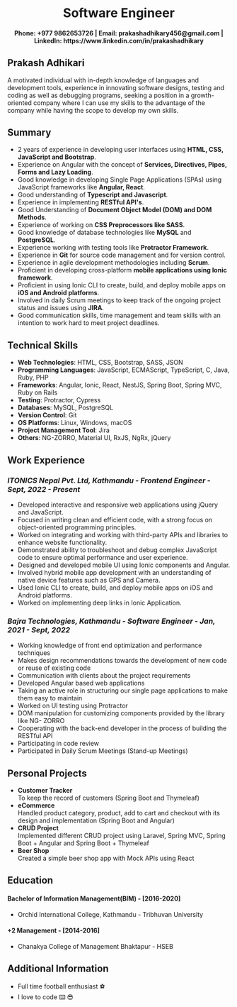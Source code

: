 <h1 align="center">Software Engineer</h1>
<h4 align="center">Phone: +977 9862653726 | Email: prakashadhikary456@gmail.com | LinkedIn: https://www.linkedin.com/in/prakashadhikary</h4>

## Prakash Adhikari

A motivated individual with in-depth knowledge of languages and development tools, experience in innovating
software designs, testing and coding as well as debugging programs, seeking a position in a growth-oriented
company where I can use my skills to the advantage of the company while having the scope to develop my own
skills.

## Summary

* 2 years of experience in developing user interfaces using **HTML, CSS, JavaScript and Bootstrap**.
* Experience on Angular with the concept of **Services, Directives, Pipes, Forms and Lazy Loading**.
* Good knowledge in developing Single Page Applications (SPAs) using JavaScript frameworks like **Angular, React**.
* Good understanding of **Typescript and Javascript**.
* Experience in implementing **RESTful API's**.
* Good Understanding of **Document Object Model (DOM) and DOM Methods**.
* Experience of working on **CSS Preprocessors like SASS**.
* Good knowledge of database technologies like **MySQL** and **PostgreSQL**.
* Experience working with testing tools like **Protractor Framework**.
* Experience in **Git** for source code management and for version control.
* Experience in agile development methodologies including **Scrum**.
* Proficient in developing cross-platform **mobile applications using Ionic framework**.
* Proficient in using Ionic CLI to create, build, and deploy mobile apps on **iOS and Android platforms**.
* Involved in daily Scrum meetings to keep track of the ongoing project status and issues using **JIRA**.
* Good communication skills, time management and team skills with an intention to work hard to meet project deadlines.

## Technical Skills

* **Web Technologies**: HTML, CSS, Bootstrap, SASS, JSON
* **Programming Languages**: JavaScript, ECMAScript, TypeScript, C, Java, Ruby, PHP
* **Frameworks**: Angular, Ionic, React, NestJS, Spring Boot, Spring MVC, Ruby on Rails
* **Testing**: Protractor, Cypress
* **Databases**: MySQL, PostgreSQL
* **Version Control**: Git
* **OS Platforms**: Linux, Windows, macOS
* **Project Management Tool**: Jira
* **Others**: NG-ZORRO, Material UI, RxJS, NgRx, jQuery

## Work Experience

### *ITONICS Nepal Pvt. Ltd, Kathmandu - Frontend Engineer - Sept, 2022 - Present*
* Developed interactive and responsive web applications using jQuery and JavaScript.
* Focused in writing clean and efficient code, with a strong focus on object-oriented programming principles.
* Worked on integrating and working with third-party APIs and libraries to enhance website functionality.
* Demonstrated ability to troubleshoot and debug complex JavaScript code to ensure optimal performance and user experience.
* Designed and developed mobile UI using Ionic components and Angular.
* Involved hybrid mobile app development with an understanding of native device features such as GPS and Camera.
* Used Ionic CLI to create, build, and deploy mobile apps on iOS and Android platforms.
* Worked on implementing deep links in Ionic Application.

### *Bajra Technologies, Kathmandu - Software Engineer - Jan, 2021 - Sept, 2022*
* Working knowledge of front end optimization and performance techniques
* Makes design recommendations towards the development of new code or reuse of existing code
* Communication with clients about the project requirements
* Developed Angular based web applications
* Taking an active role in structuring our single page applications to make them easy to maintain
* Worked on UI testing using Protractor
* DOM manipulation for customizing components provided by the library like NG- ZORRO
* Cooperating with the back-end developer in the process of building the RESTful API
* Participating in code review
* Participated in Daily Scrum Meetings (Stand-up Meetings)

## Personal Projects
* **Customer Tracker** <br />To keep the record of customers (Spring Boot and Thymeleaf)
* **eCommerce** <br />
Handled product category, product, add to cart and checkout with its design and implementation (Spring Boot and Angular)
* **CRUD Project** <br />
Implemented different CRUD project using Laravel, Spring MVC, Spring Boot + Angular and Spring Boot + Thymeleaf
* **Beer Shop** <br />
Created a simple beer shop app with Mock APIs using React

## Education
#### Bachelor of Information Management(BIM) - [2016-2020]
* Orchid International College, Kathmandu - Tribhuvan University
#### +2 Management - [2014-2016]
* Chanakya College of Management Bhaktapur - HSEB

## Additional Information
* Full time football enthusiast :soccer: 
* I love to code :keyboard: :sunglasses: 

